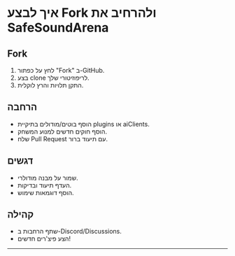 # איך לבצע Fork ולהרחיב את SafeSoundArena

## Fork
1. לחץ על כפתור "Fork" ב-GitHub.
2. בצע clone לריפוזיטורי שלך.
3. התקן תלויות והרץ לוקלית.

## הרחבה
- הוסף בוטים/מודולים בתיקיית plugins או aiClients.
- הוסף חוקים חדשים למנוע המשחק.
- שלח Pull Request עם תיעוד ברור.

## דגשים
- שמור על מבנה מודולרי.
- העדף תיעוד ובדיקות.
- הוסף דוגמאות שימוש.

## קהילה
- שתף הרחבות ב-Discord/Discussions.
- הצע פיצ'רים חדשים!
---
